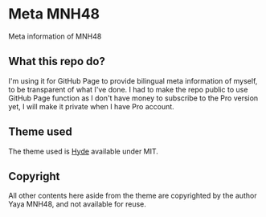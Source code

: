 # Meta MNH48
Meta information of MNH48

## What this repo do?
I'm using it for GitHub Page to provide bilingual meta information of myself, to be transparent of what I've done. I had to make the repo public to use GitHub Page function as I don't have money to subscribe to the Pro version yet, I will make it private when I have Pro account.

## Theme used
The theme used is [Hyde](https://github.com/poole/hyde) available under MIT.

## Copyright
All other contents here aside from the theme are copyrighted by the author Yaya MNH48, and not available for reuse.